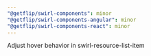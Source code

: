 ```yaml
---
"@getflip/swirl-components": minor
"@getflip/swirl-components-angular": minor
"@getflip/swirl-components-react": minor
---
```


Adjust hover behavior in swirl-resource-list-item
